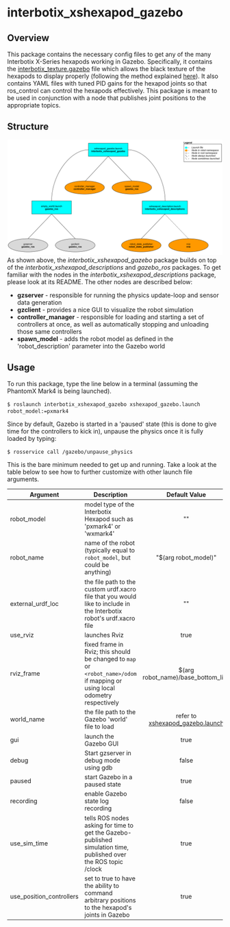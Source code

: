 # interbotix_xshexapod_gazebo

## Overview
This package contains the necessary config files to get any of the many Interbotix X-Series hexapods working in Gazebo. Specifically, it contains the [interbotix_texture.gazebo](config/interbotix_texture.gazebo) file which allows the black texture of the hexapods to display properly (following the method explained [here](http://answers.gazebosim.org/question/16280/how-to-use-custom-textures-on-urdf-models-in-gazebo/)). It also contains YAML files with tuned PID gains for the hexapod joints so that ros_control can control the hexapods effectively. This package is meant to be used in conjunction with a node that publishes joint positions to the appropriate topics.

## Structure
![xshexapod_gazebo_flowchart](images/xshexapod_gazebo_flowchart.png)
As shown above, the *interbotix_xshexapod_gazebo* package builds on top of the *interbotix_xshexapod_descriptions* and *gazebo_ros* packages. To get familiar with the nodes in the *interbotix_xshexapod_descriptions* package, please look at its README. The other nodes are described below:
- **gzserver** - responsible for running the physics update-loop and sensor data generation
- **gzclient** - provides a nice GUI to visualize the robot simulation
- **controller_manager** - responsible for loading and starting a set of controllers at once, as well as automatically stopping and unloading those same controllers
- **spawn_model** - adds the robot model as defined in the 'robot_description' parameter into the Gazebo world

## Usage
To run this package, type the line below in a terminal (assuming the PhantomX Mark4 is being launched).
```
$ roslaunch interbotix_xshexapod_gazebo xshexapod_gazebo.launch robot_model:=pxmark4
```
Since by default, Gazebo is started in a 'paused' state (this is done to give time for the controllers to kick in), unpause the physics once it is fully loaded by typing:
```
$ rosservice call /gazebo/unpause_physics
```
This is the bare minimum needed to get up and running. Take a look at the table below to see how to further customize with other launch file arguments.

| Argument | Description | Default Value |
| -------- | ----------- | :-----------: |
| robot_model | model type of the Interbotix Hexapod such as 'pxmark4' or 'wxmark4' | "" |
| robot_name | name of the robot (typically equal to `robot_model`, but could be anything) | "$(arg robot_model)" |
| external_urdf_loc | the file path to the custom urdf.xacro file that you would like to include in the Interbotix robot's urdf.xacro file| "" |
| use_rviz | launches Rviz | true |
| rviz_frame | fixed frame in Rviz; this should be changed to `map` or `<robot_name>/odom` if mapping or using local odometry respectively | $(arg robot_name)/base_bottom_link |
| world_name | the file path to the Gazebo 'world' file to load | refer to [xshexapod_gazebo.launch](launch/xshexapod_gazebo.launch) |
| gui | launch the Gazebo GUI | true |
| debug | Start gzserver in debug mode using gdb | false |
| paused | start Gazebo in a paused state | true |
| recording | enable Gazebo state log recording | false |
| use_sim_time | tells ROS nodes asking for time to get the Gazebo-published simulation time, published over the ROS topic /clock | true |
| use_position_controllers | set to true to have the ability to command arbitrary positions to the hexapod's joints in Gazebo | true |
